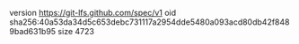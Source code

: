 version https://git-lfs.github.com/spec/v1
oid sha256:40a53da34d5c653debc731117a2954dde5480a093acd80db42f8489bad631b95
size 4723
